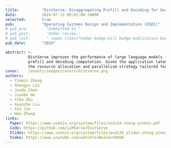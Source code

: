 ```yaml
---
title:          "DistServe: Disaggregating Prefill and Decoding for Goodput-optimized Large Language Model Serving"
date:           2024-07-12 00:01:00 +0800
selected:       true
pub:            "Operating Systems Design and Implementation (OSDI)"
# pub_pre:        "Submitted to "
# pub_post:       'Under review.'
# pub_last:       ' <span class="badge badge-pill badge-publication badge-success">Spotlight</span>'
pub_date:       "2024"

abstract: >-
          DistServe improves the performance of large language models (LLMs) serving by disaggregating the
          prefill and decoding computation. Given the application latency requirements, DistServe co-optimizes
          the resource allocation and parallelism strategy tailored for each phase.
cover:    /assets/images/covers/distserve.png
authors:
  - Yinmin Zhong
  - Shengyu Liu
  - Junda Chen
  - Jianbo Hu
  - Yibo Zhu
  - Xuanzhe Liu
  - Xin Jin
  - Hao Zhang
links:
  Paper: https://www.usenix.org/system/files/osdi24-zhong-yinmin.pdf
  Code: https://github.com/LLMServe/DistServe
  Slides: https://www.usenix.org/system/files/osdi24_slides-zhong-yinmin.pdf
  Video: https://www.youtube.com/watch?v=WwJvecXOeUA
---
```

